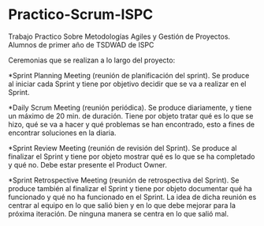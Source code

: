 # Practico-Scrum-ISPC
Trabajo Practico Sobre Metodologías Agiles y Gestión de Proyectos. Alumnos de primer año de TSDWAD de ISPC

Ceremonias que se realizan a lo largo del proyecto:

*Sprint Planning Meeting (reunión de planificación del sprint). Se produce al iniciar cada Sprint y tiene por objetivo decidir que se va a realizar en el Sprint.

*Daily Scrum Meeting (reunión periódica). Se produce diariamente, y tiene un máximo de 20 min. de duración. Tiene por objeto tratar qué es lo que se hizo, qué se va a hacer y qué problemas se han encontrado, esto a fines de encontrar soluciones en la diaria.

*Sprint Review Meeting (reunión de revisión del Sprint). Se produce al finalizar el Sprint y tiene por objeto mostrar qué es lo que se ha completado y qué no. Debe estar presente el Product Owner.

*Sprint Retrospective Meeting (reunión de retrospectiva del Sprint). Se produce también al finalizar el Sprint y tiene por objeto documentar qué ha funcionado y qué no ha funcionado en el Sprint. La idea de dicha reunión es centrar al equipo en lo que salió bien y en lo que debe mejorar para la próxima iteración. De ninguna manera se centra en lo que salió mal.
